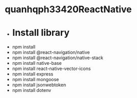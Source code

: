 # quanhqph33420ReactNative

- # Install library
- npm install
- npm install @react-navigation/native
- npm install @react-navigation/native-stack
- npm install native-base
- npm install react-native-vector-icons
- npm install express
- npm install mongoose
- npm install jsonwebtoken
- npm install dotenv
